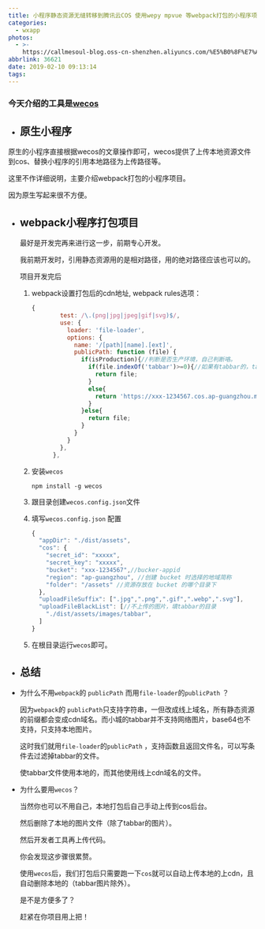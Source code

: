 ```yaml
---
title: 小程序静态资源无缝转移到腾讯云COS 使用wepy mpvue 等webpack打包的小程序项目
categories:
  - wxapp
photos:
  - >-
    https://callmesoul-blog.oss-cn-shenzhen.aliyuncs.com/%E5%B0%8F%E7%A8%8B%E5%BA%8F%E5%BC%80%E5%8F%91%E6%95%99%E7%A8%8B.jpg
abbrlink: 36621
date: 2019-02-10 09:13:14
tags:
---
```


### 今天介绍的工具是[wecos](https://github.com/tencentyun/wecos)

- ## 原生小程序

原生的小程序直接根据wecos的文章操作即可，wecos提供了上传本地资源文件到cos、替换小程序的引用本地路径为上传路径等。

这里不作详细说明，主要介绍webpack打包的小程序项目。

因为原生写起来很不方便。



- ## webpack小程序打包项目

  最好是开发完再来进行这一步，前期专心开发。

  我前期开发时，引用静态资源用的是相对路径，用的绝对路径应该也可以的。

  项目开发完后

  1. webpack设置打包后的cdn地址, webpack rules选项：

     ```javascript
     {
             test: /\.(png|jpg|jpeg|gif|svg)$/,
             use: {
               loader: 'file-loader',
               options: {
                 name: '/[path][name].[ext]',
                 publicPath: function (file) {
                   if(isProduction){//判断是否生产环境，自己判断咯。
                     if(file.indexOf('tabbar')>=0){//如果有tabbar的，tabbar用一个tabbar的文件夹装起来，因为tabbar图片只支持本地。
                       return file;
                     }
                     else{
                       return 'https://xxx-1234567.cos.ap-guangzhou.myqcloud.com/'+file;//你的腾讯云cos bucket的域名。
                     }
                   }else{
                     return file;
                   }
                 }
               }
             },
           },
     ```

  2. 安装`wecos`

     `npm install -g wecos`

  3. 跟目录创建`wecos.config.json`文件

  4. 填写`wecos.config.json` 配置

     ```javascript
     {
       "appDir": "./dist/assets",
       "cos": {
         "secret_id": "xxxxx",
         "secret_key": "xxxxx",
         "bucket": "xxx-1234567",//bucker-appid
         "region": "ap-guangzhou", //创建 bucket 时选择的地域简称
         "folder": "/assets" //资源存放在 bucket 的哪个目录下
       },
       "uploadFileSuffix": [".jpg",".png",".gif",".webp",".svg"],
       "uploadFileBlackList": [//不上传的图片，填tabbar的目录
         "./dist/assets/images/tabbar",
       ]
     }
     ```

  5. 在根目录运行`wecos`即可。



- ## 总结

- 为什么不用`webpack`的 `publicPath` 而用`file-loader`的`publicPath` ？

  因为`webpack`的 `publicPath`只支持字符串，一但改成线上域名，所有静态资源的前缀都会变成cdn域名。而小城的tabbar并不支持网络图片，base64也不支持，只支持本地图片。

  这时我们就用`file-loader`的`publicPath` ，支持函数且返回文件名，可以写条件去过滤掉tabbar的文件。

  使tabbar文件使用本地的，而其他使用线上cdn域名的文件。

- 为什么要用`wecos`？

  当然你也可以不用自己，本地打包后自己手动上传到cos后台。

  然后删除了本地的图片文件（除了tabbar的图片）。

  然后开发者工具再上传代码。

  你会发现这步骤很累赘。

  使用`wecos`后，我们打包后只需要跑一下`cos`就可以自动上传本地的上cdn，且自动删除本地的（tabbar图片除外）。

  是不是方便多了？

  赶紧在你项目用上把！
